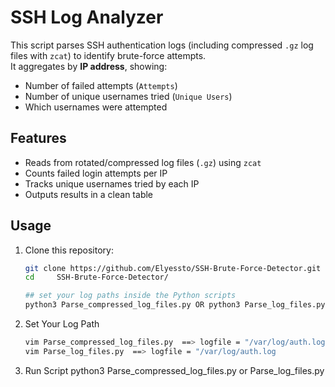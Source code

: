 # SSH Log Analyzer

This script parses SSH authentication logs (including compressed `.gz` log files with `zcat`) to identify brute-force attempts.  
It aggregates by **IP address**, showing:

- Number of failed attempts (`Attempts`)
- Number of unique usernames tried (`Unique Users`)
- Which usernames were attempted

## Features
- Reads from rotated/compressed log files (`.gz`) using `zcat`
- Counts failed login attempts per IP
- Tracks unique usernames tried by each IP
- Outputs results in a clean table

## Usage

1. Clone this repository:
   ```bash
   git clone https://github.com/Elyessto/SSH-Brute-Force-Detector.git
   cd     SSH-Brute-Force-Detector/
   
   ## set your log paths inside the Python scripts 
   python3 Parse_compressed_log_files.py OR python3 Parse_log_files.py
2. Set Your Log Path
   ```bash
   vim Parse_compressed_log_files.py  ==> logfile = "/var/log/auth.log.3.gz"
   vim Parse_log_files.py  ==> logfile = "/var/log/auth.log
3. Run Script
   python3 Parse_compressed_log_files.py or Parse_log_files.py
